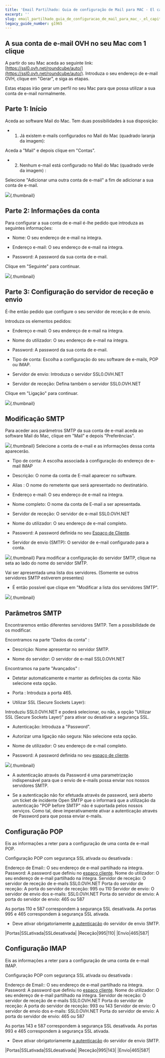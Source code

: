 ```yaml
---
title: 'Email Partilhado: Guia de configuração de Mail para MAC - El capitan'
excerpt: ''
slug: email_partilhado_guia_de_configuracao_de_mail_para_mac_-_el_capitan
legacy_guide_number: g1965
---
```


## A sua conta de e-mail OVH no seu Mac com 1 clique
A partir do seu Mac aceda ao seguinte link: [https://ssl0.ovh.net/roundcube/auto/](https://ssl0.ovh.net/roundcube/auto/).
Introduza o seu endereço de e-mail OVH, clique em "Gerar", e siga as etapas.

Estas etapas irão gerar um perfil no seu Mac para que possa utilizar a sua conta de e-mail normalmente.


## Parte 1: Início
Aceda ao software Mail do Mac. Tem duas possibilidades à sua disposição:


- 1. Já existem e-mails configurados no Mail do Mac (quadrado laranja da imagem):

Aceda a "Mail" e depois clique em "Contas".

- 2. Nenhum e-mail está configurado no Mail do Mac (quadrado verde da imagem) :

Selecione "Adicionar uma outra conta de e-mail" a fim de adicionar a sua conta de e-mail.


![](images/img_3095.jpg){.thumbnail}


## Parte 2: Informações da conta
Para configurar a sua conta de e-mail é-lhe pedido que introduza as seguintes informações:


- Nome: O seu endereço de e-mail na íntegra.

- Endereço e-mail: O seu endereço de e-mail na íntegra.

- Password: A password da sua conta de e-mail.



Clique em "Seguinte" para continuar.

![](images/img_3096.jpg){.thumbnail}


## Parte 3: Configuração do servidor de receção e envio
É-lhe então pedido que configure o seu servidor de receção e de envio.

Introduza os elementos pedidos:


- Endereço e-mail: O seu endereço de e-mail na íntegra.

- Nome do utilizador: O seu endereço de e-mail na íntegra.

- Password: A password da sua conta de e-mail.

- Tipo de conta: Escolha a configuração do seu software de e-mails, POP ou IMAP.

- Servidor de envio: Introduza o servidor SSL0.OVH.NET

- Servidor de receção: Defina também o servidor SSL0.OVH.NET



Clique em "Ligação" para continuar.

![](images/img_3097.jpg){.thumbnail}


## Modificação SMTP
Para aceder aos parâmetros SMTP da sua conta de e-mail aceda ao software Mail do Mac, clique em "Mail" e depois "Preferências".

![](images/img_3098.jpg){.thumbnail}
Selecione a conta de e-mail e as informações dessa conta aparecerão.


- Tipo de conta: A escolha associada à configuração do endereço de e-mail IMAP

- Descrição: O nome da conta de E-mail aparecer no software.

- Alias : O nome do remetente que será apresentado no destinatário.

- Endereço e-mail: O seu endereço de e-mail na íntegra.

- Nome completo: O nome da conta de E-mail a ser apresentada.

- Servidor de receção: O servidor de e-mail SSL0.OVH.NET

- Nome do utilizador: O seu endereço de e-mail completo.

- Password: A password definida no seu [Espaço de Cliente]((https://www.ovh.com/auth/?action=gotomanager&from=https://www.ovh.pt/&ovhSubsidiary=pt)).

- Servidor de envio (SMTP): O servidor de e-mail configurado para a conta.



![](images/img_3099.jpg){.thumbnail}
Para modificar a configuração do servidor SMTP, clique na seta ao lado do nome do servidor SMTP.

Vai ser apresentada uma lista dos servidores. (Somente se outros servidores SMTP estiverem presentes)


- É então possível que clique em "Modificar a lista dos servidores SMTP".



![](images/img_3100.jpg){.thumbnail}


## Parâmetros SMTP
Encontraremos então diferentes servidores SMTP.
Tem a possibilidade de os modificar.

Encontramos na parte "Dados da conta" :


- Descrição: Nome apresentar no servidor SMTP.

- Nome do servidor: O servidor de e-mail SSL0.OVH.NET


Encontramos na parte "Avançados" :


- Detetar automaticamente e manter as definições da conta: Não selecione esta opção.

- Porta : Introduza a porta 465.

- Utilizar SSL (Secure Sockets Layer):

Introduziu SSL0.OVH.NET e poderá selecionar, ou não, a opção "Utilizar SSL (Secure Sockets Layer)" para ativar ou desativar a segurança SSL.


- Autenticação: Introduza a "Password".

- Autorizar uma ligação não segura: Não selecione esta opção.

- Nome de utilizador: O seu endereço de e-mail completo.

- Password: A password definida no seu [espaço de cliente]((https://www.ovh.com/auth/?action=gotomanager&from=https://www.ovh.pt/&ovhSubsidiary=pt)).



![](images/img_3101.jpg){.thumbnail}

- A autenticação através da Password é uma parametrização indispensável para que o envio de e-mails possa enviar nos nossos servidores SMTP.

- Se a autenticação não for efetuada através de password, será aberto um ticket de incidente Open SMTP que o informará que a utilização da autenticação "POP before SMTP" não é suportada pelos nossos serviços. Como tal, deve imperativamente ativar a autenticação através de Password para que possa enviar e-mails.




## Configuração POP
Eis as informações a reter para a configuração de uma conta de e-mail POP.

Configuração POP com segurança SSL ativada ou desativada :

Endereço de Email:: O seu endereço de e-mail partilhado na íntegra.
Password: A password que definiu no [espaço cliente](https://www.ovh.com/auth/?action=gotomanager&from=https://www.ovh.pt/&ovhSubsidiary=pt).
Nome do utilizador: O seu endereço de e-mail partilhado na íntegra.
Servidor de receção: O servidor de receção de e-mails SSL0.OVH.NET
Porta do servidor de receção: A porta do servidor de receção: 995 ou 110
Servidor de envio: O servidor de envio dos e-mails: SSL0.OVH.NET
Porta do servidor de envio: A porta do servidor de envio: 465 ou 587

As portas 110 e 587 correspondem à segurança SSL desativada.
As portas 995 e 465 correspondem à segurança SSL ativada.


- Deve ativar obrigatoriamente [a autenticação](#information_sur_la_configuration_du_serveur_smtp_parametres_smtp) do servidor de envio SMTP.


|Portas|SSLativada|SSLdesativada|
|Receção|995|110|
|Envio|465|587|




## Configuração IMAP
Eis as informações a reter para a configuração de uma conta de e-mail IMAP.

Configuração POP com segurança SSL ativada ou desativada :

Endereço de Email:: O seu endereço de e-mail partilhado na íntegra.
Password: A password que definiu no [espaço cliente](https://www.ovh.com/auth/?action=gotomanager&from=https://www.ovh.pt/&ovhSubsidiary=pt).
Nome do utilizador: O seu endereço de e-mail partilhado na íntegra.
Servidor de receção: O servidor de receção de e-mails SSL0.OVH.NET
Porta do servidor de receção: A porta do servidor de receção: 993 ou 143
Servidor de envio: O servidor de envio dos e-mails: SSL0.OVH.NET
Porta do servidor de envio: A porta do servidor de envio: 465 ou 587

As portas 143 e 587 correspondem à segurança SSL desativada.
As portas 993 e 465 correspondem à segurança SSL ativada.


- Deve ativar obrigatoriamente [a autenticação](#information_sur_la_configuration_du_serveur_smtp_parametres_smtp) do servidor de envio SMTP.


|Portas|SSLativada|SSLdesativada|
|Receção|995|143|
|Envio|465|587|



